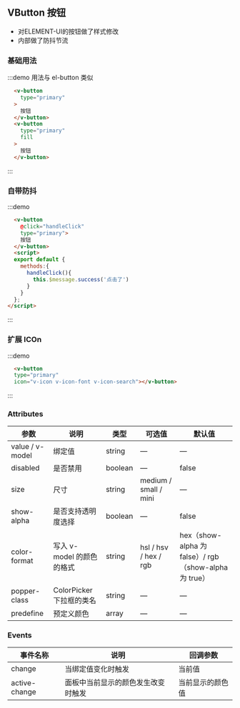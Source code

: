 ## VButton 按钮

- 对ELEMENT-UI的按钮做了样式修改
- 内部做了防抖节流

### 基础用法

:::demo 用法与 el-button 类似
```html
  <v-button
    type="primary"
  >
    按钮
  </v-button>
  <v-button
    type="primary"
    fill
  >
    按钮
  </v-button>
```
:::

### 自带防抖

:::demo 
```html
  <v-button
    @click="handleClick"
    type="primary">
    按钮
  </v-button>
  <script>
  export default {
    methods:{
      handleClick(){
        this.$message.success('点击了')
      }
    }
  };
</script>
```
:::

### 扩展 ICOn

:::demo 
```html
  <v-button
  type="primary"
  icon="v-icon v-icon-font v-icon-search"></v-button>
```
:::

### Attributes
| 参数      | 说明    | 类型      | 可选值       | 默认值   |
|---------- |-------- |---------- |-------------  |-------- |
| value / v-model | 绑定值 | string | — | — |
| disabled | 是否禁用 | boolean | — | false |
| size | 尺寸 | string | medium / small / mini | — |
| show-alpha | 是否支持透明度选择 | boolean | — | false |
| color-format | 写入 v-model 的颜色的格式 | string | hsl / hsv / hex / rgb | hex（show-alpha 为 false）/ rgb（show-alpha 为 true） |
| popper-class | ColorPicker 下拉框的类名 | string | — | — |
| predefine | 预定义颜色 | array | — | — |

### Events
| 事件名称      | 说明    | 回调参数      |
|---------- |-------- |---------- |
| change | 当绑定值变化时触发 | 当前值 |
| active-change | 面板中当前显示的颜色发生改变时触发 | 当前显示的颜色值 |
